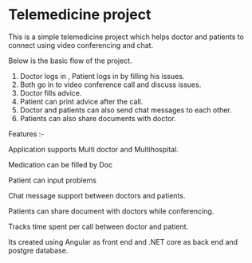 # Telemedicine project
This is a simple telemedicine project which helps doctor and patients to connect using video conferencing and chat. 

Below  is the basic flow of the project.

1. Doctor logs in , Patient logs in by filling his issues.
2. Both go in to video conference call and discuss issues.
3. Doctor fills advice.
4. Patient can  print advice after the call.
5. Doctor and patients can also send chat messages to each other. 
6. Patients can also share documents with doctor.



Features :-

Application supports Multi doctor and Multihospital.

Medication can be filled by Doc

Patient can input problems

Chat message support between doctors and patients.

Patients can share document with doctors while conferencing.

Tracks time spent per call between doctor and patient.

Its created using Angular as front end and .NET core as back end and postgre database. 